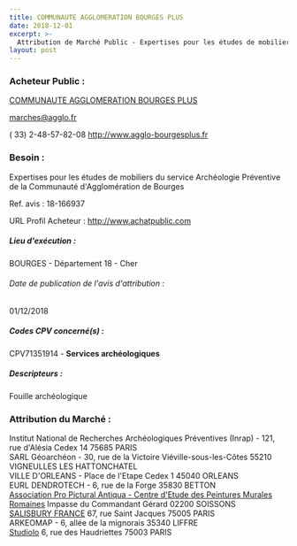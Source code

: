 ```yaml
---
title: COMMUNAUTE AGGLOMERATION BOURGES PLUS
date: 2018-12-01
excerpt: >-
  Attribution de Marché Public - Expertises pour les études de mobiliers du service Archéologie Préventive de la Communauté d'Agglomération de Bourges
layout: post
---
```


### Acheteur Public : 
<a href="/acheteur-33/siren-241800507"> COMMUNAUTE AGGLOMERATION BOURGES PLUS</a><br/>



marches@agglo.fr

( 33) 2-48-57-82-08
http://www.agglo-bourgesplus.fr
### Besoin :

Expertises pour les études de mobiliers du service Archéologie Préventive de la Communauté d'Agglomération de Bourges

Ref. avis : 18-166937

URL Profil Acheteur : http://www.achatpublic.com

##### Lieu d'exécution :

BOURGES - Département 18 - Cher

###### Date de publication de l'avis d'attribution : 
01/12/2018

##### Codes CPV concerné(s) :
CPV71351914 - **Services archéologiques** <br/>

##### Descripteurs :
Fouille archéologique <br/>

### Attribution du Marché :
Institut National de Recherches Archéologiques Préventives (Inrap) - 121, rue d'Alésia Cedex 14 75685 PARIS <br/>
SARL Géoarchéon - 30, rue de la Victoire Viéville-sous-les-Côtes 55210 VIGNEULLES LES HATTONCHATEL <br/>
VILLE D'ORLEANS - Place de l'Etape Cedex 1 45040 ORLEANS <br/>
EURL DENDROTECH - 6, rue de la Forge 35830 BETTON <br/>
<a href="/entreprise-255/siren-334379971"> Association Pro Pictural Antiqua - Centre d'Etude des Peintures Murales Romaines</a>    Impasse du Commandant Gérard 02200 SOISSONS <br/>
<a href="/entreprise-269/siren-804665982"> SALISBURY FRANCE</a>    67, rue Saint Jacques 75005 PARIS <br/>
ARKEOMAP - 6, allée de la mignorais 35340 LIFFRE <br/>
<a href="/entreprise-269/siren-800251076"> Studiolo</a>    6, rue des Haudriettes 75003 PARIS <br/>
